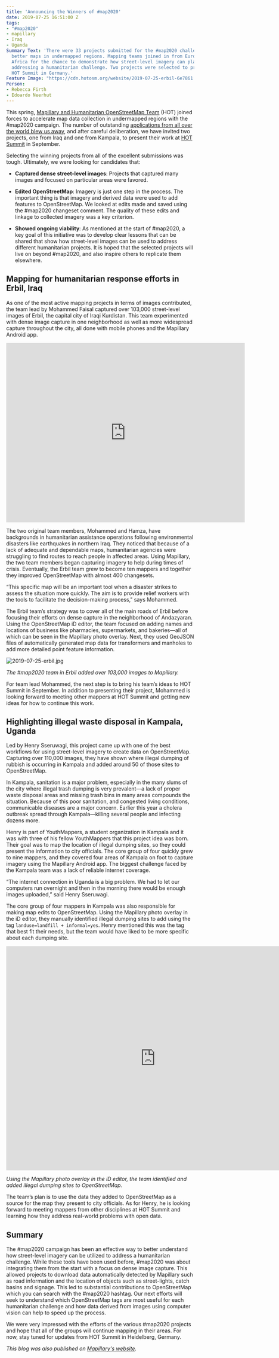 ```yaml
---
title: 'Announcing the Winners of #map2020'
date: 2019-07-25 16:51:00 Z
tags:
- "#map2020"
- mapillary
- Iraq
- Uganda
Summary Text: 'There were 33 projects submitted for the #map2020 challenge to build
  better maps in undermapped regions. Mapping teams joined in from Europe, Asia, and
  Africa for the chance to demonstrate how street-level imagery can play a role in
  addressing a humanitarian challenge. Two projects were selected to present at the
  HOT Summit in Germany.'
Feature Image: "https://cdn.hotosm.org/website/2019-07-25-erbil-6e7861.jpg"
Person:
- Rebecca Firth
- Edoardo Neerhut
---
```


This spring, [Mapillary and Humanitarian OpenStreetMap Team](https://www.hotosm.org/updates/number-map2020-campaign/) (HOT) joined forces to accelerate map data collection in undermapped regions with the #map2020 campaign. The number of outstanding [applications from all over the world blew us away](https://www.hotosm.org/updates/how-map2020-mappers-use-street-level-imagery-to-tackle-humanitarian-challenges/), and after careful deliberation, we have invited two projects, one from Iraq and one from Kampala, to present their work at [HOT Summit](https://summit2019.hotosm.org/) in September.

Selecting the winning projects from all of the excellent submissions was tough. Ultimately, we were looking for candidates that:

* **Captured dense street-level images**: Projects that captured many images and focused on particular areas were favored.

* **Edited OpenStreetMap**: Imagery is just one step in the process. The important thing is that imagery and derived data were used to add features to OpenStreetMap. We looked at edits made and saved using the #map2020 changeset comment. The quality of these edits and linkage to collected imagery was a key criterion.

* **Showed ongoing viability**: As mentioned at the start of #map2020, a key goal of this initiative was to develop clear lessons that can be shared that show how street-level images can be used to address different humanitarian projects. It is hoped that the selected projects will live on beyond #map2020, and also inspire others to replicate them elsewhere.

## Mapping for humanitarian response efforts in Erbil, Iraq

As one of the most active mapping projects in terms of images contributed, the team lead by Mohammed Faisal captured over 103,000 street-level images of Erbil, the capital city of Iraqi Kurdistan. This team experimented with dense image capture in one neighborhood as well as more widespread capture throughout the city, all done with mobile phones and the Mapillary Android app.

<iframe width="640" height="480" src="https://embed-v1.mapillary.com/embed?version=1&filter=%5B%22all%22%5D&map_filter=%5B%22all%22%5D&map_style=Mapillary streets&image_key=SQxhncy1l2InDLUckIi_uw&x=0.5&y=0.5&client_id=VVlyd19uOXY0cHdnV1M5dUYwamZlZzoxODYyZTVmMWU0ZTg3OWFk&style=photo" frameborder="0"></iframe>

The two original team members, Mohammed and Hamza, have backgrounds in humanitarian assistance operations following environmental disasters like earthquakes in northern Iraq. They noticed that because of a lack of adequate and dependable maps, humanitarian agencies were struggling to find routes to reach people in affected areas. Using Mapillary, the two team members began capturing imagery to help during times of crisis. Eventually, the Erbil team grew to become ten mappers and together they improved OpenStreetMap with almost 400 changesets.

“This specific map will be an important tool when a disaster strikes to assess the situation more quickly. The aim is to provide relief workers with the tools to facilitate the decision-making process," says Mohammed.

The Erbil team’s strategy was to cover all of the main roads of Erbil before focusing their efforts on dense capture in the neighborhood of Andazyaran. Using the OpenStreetMap iD editor, the team focused on adding names and locations of business like pharmacies, supermarkets, and bakeries—all of which can be seen in the Mapillary photo overlay. Next, they used GeoJSON files of automatically generated map data for transformers and manholes to add more detailed point feature information.

![2019-07-25-erbil.jpg](https://cdn.hotosm.org/website/2019-07-25-erbil.jpg)

*The #map2020 team in Erbil added over 103,000 images to Mapillary.*

For team lead Mohammed, the next step is to bring his team’s ideas to HOT Summit in September. In addition to presenting their project, Mohammed is looking forward to meeting other mappers at HOT Summit and getting new ideas for how to continue this work.

## Highlighting illegal waste disposal in Kampala, Uganda

Led by Henry Sseruwagi, this project came up with one of the best workflows for using street-level imagery to create data on OpenStreetMap. Capturing over 110,000 images, they have shown where illegal dumping of rubbish is occurring in Kampala and added around 50 of those sites to OpenStreetMap.

In Kampala, sanitation is a major problem, especially in the many slums of the city where illegal trash dumping is very prevalent—a lack of proper waste disposal areas and missing trash bins in many areas compounds the situation. Because of this poor sanitation, and congested living conditions, communicable diseases are a major concern. Earlier this year a cholera outbreak spread through Kampala—killing several people and infecting dozens more.

Henry is part of YouthMappers, a student organization in Kampala and it was with three of his fellow YouthMappers that this project idea was born. Their goal was to map the location of illegal dumping sites, so they could present the information to city officials. The core group of four quickly grew to nine mappers, and they covered four areas of Kampala on foot to capture imagery using the Mapillary Android app. The biggest challenge faced by the Kampala team was a lack of reliable internet coverage.

“The internet connection in Uganda is a big problem. We had to let our computers run overnight and then in the morning there would be enough images uploaded,” said Henry Sseruwagi.

The core group of four mappers in Kampala was also responsible for making map edits to OpenStreetMap. Using the Mapillary photo overlay in the iD editor, they manually identified illegal dumping sites to add using the tag `landuse=landfill + informal=yes`. Henry mentioned this was the tag that best fit their needs, but the team would have liked to be more specific about each dumping site.

<iframe width="800" height="600" src="https://embed-v1.mapillary.com/embed?version=1&filter=%5B%22all%22%5D&map_filter=%5B%22all%22%5D&map_style=Mapillary streets&image_key=FP27-kgrJvsc6_ehKk1Bzw&x=0.5&y=0.5&client_id=VVlyd19uOXY0cHdnV1M5dUYwamZlZzoxODYyZTVmMWU0ZTg3OWFk&style=classic" frameborder="0"></iframe>

*Using the Mapillary photo overlay in the iD editor, the team identified and added illegal dumping sites to OpenStreetMap.*

The team’s plan is to use the data they added to OpenStreetMap as a source for the map they present to city officials. As for Henry, he is looking forward to meeting mappers from other disciplines at HOT Summit and learning how they address real-world problems with open data.

## Summary

The #map2020 campaign has been an effective way to better understand how street-level imagery can be utilized to address a humanitarian challenge. While these tools have been used before, #map2020 was about integrating them from the start with a focus on dense image capture. This allowed projects to download data automatically detected by Mapillary such as road information and the location of objects such as street-lights, catch basins and signage.
This led to substantial contributions to OpenStreetMap which you can search with the #map2020 hashtag. Our next efforts will seek to understand which OpenStreetMap tags are most useful for each humanitarian challenge and how data derived from images using computer vision can help to speed up the process.

We were very impressed with the efforts of the various #map2020 projects and hope that all of the groups will continue mapping in their areas. For now, stay tuned for updates from HOT Summit in Heidelberg, Germany.

*This blog was also published on [Mapillary's website](https://blog.mapillary.com/update/2019/07/25/announcing-winners-of-map2020.html).*